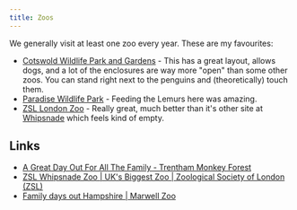 ```yaml
---
title: Zoos
---
```


We generally visit at least one zoo every year. These are my favourites:

- [Cotswold Wildlife Park and Gardens](https://www.cotswoldwildlifepark.co.uk/) - This has a great layout, allows dogs, and a lot of the enclosures are way more "open" than some other zoos. You can stand right next to the penguins and (theoretically) touch them.
- [Paradise Wildlife Park](https://www.pwpark.com/) - Feeding the Lemurs here was amazing.
- [ZSL London Zoo](https://www.zsl.org/zsl-london-zoo) - Really great, much better than it's other site at [Whipsnade](https://www.zsl.org/zsl-whipsnade-zoo) which feels kind of empty.

## Links

- [A Great Day Out For All The Family - Trentham Monkey Forest](https://monkey-forest.com/?utm_source=pocket_mylist)
- [ZSL Whipsnade Zoo | UK's Biggest Zoo | Zoological Society of London (ZSL)](https://www.zsl.org/zsl-whipsnade-zoo)
- [Family days out Hampshire | Marwell Zoo](https://www.marwell.org.uk/zoo/)